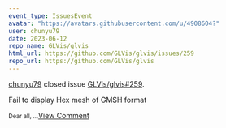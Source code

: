 ```yaml
---
event_type: IssuesEvent
avatar: "https://avatars.githubusercontent.com/u/4908604?"
user: chunyu79
date: 2023-06-12
repo_name: GLVis/glvis
html_url: https://github.com/GLVis/glvis/issues/259
repo_url: https://github.com/GLVis/glvis
---
```


<a href='https://github.com/chunyu79' target='_blank'>chunyu79</a> closed issue <a href='https://github.com/GLVis/glvis/issues/259' target='_blank'>GLVis/glvis#259</a>.

<p>Fail to display Hex mesh of GMSH format</p><small>Dear all,...</small><a href='https://github.com/GLVis/glvis/issues/259' target='_blank'>View Comment</a>